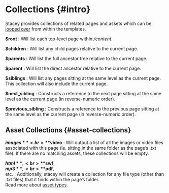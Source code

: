 Collections     {#intro}
===========
Stacey provides collections of related pages and assets which can be [looped over][] from within the templates.

**$root**
:   Will list each top-level page within _/content_.

**$children**
:   Will list any child pages relative to the current page.

**$parents**
:   Will list the full ancestor tree relative to the current page.

**$parent**
:   Will list the direct ancestor relative to the current page.

**$siblings**
:   Will list any pages sitting at the same level as the current page. This collection will also include the current page.

**$next_sibling**
:   Constructs a reference to the next page sitting at the same level as the current page (in reverse-numeric order).

**$previous_sibling**
:   Constructs a reference to the previous page sitting at the same level as the current page (in reverse-numeric order).

Asset Collections     {#asset-collections}
-----------------

**$images**<br>**$video**
:   Will output a list of all the images or video files associated with this page (ie. sitting in the same folder as the page’s .txt file). If there are no matching assets, these collections will be empty.

**$html**,<br>**$swf**,<br>**$mp3**,<br>**$pdf**,<br>etc.
:   Additionally, stacey will create a collection for any file type (other than .txt files) that it finds within the page’s folder.  
    Read more about [asset types][].

[looped over]: /documentation/editing-templates/templating-language/#language-contructs
[asset types]: /documentation/editing-templates/assets/#asset-types